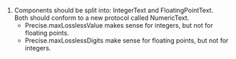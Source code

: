 
1. Components should be split into: IntegerText and FloatingPointText. Both should conform to a new protocol called NumericText.
    - Precise.maxLosslessValue makes sense for integers, but not for floating points. 
    - Precise.maxLosslessDigits make sense for floating points, but not for integers.
